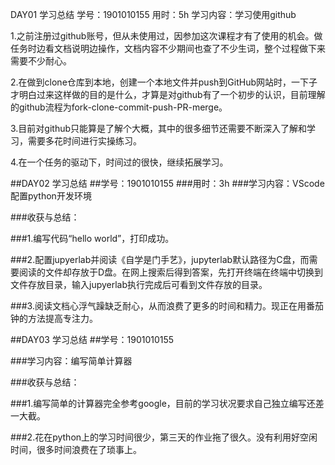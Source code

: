 DAY01 学习总结
学号：1901010155
用时：5h
学习内容：学习使用github

1.之前注册过github账号，但从未使用过，因参加这次课程才有了使用的机会。做任务时边看文档说明边操作，文档内容不少期间也查了不少生词，整个过程做下来需要不少耐心。

2.在做到clone仓库到本地，创建一个本地文件并push到GitHub网站时，一下子才明白过来这样做的目的是什么，才算是对github有了一个初步的认识，目前理解的github流程为fork-clone-commit-push-PR-merge。

3.目前对github只能算是了解个大概，其中的很多细节还需要不断深入了解和学习，需要多花时间进行实操练习。

4.在一个任务的驱动下，时间过的很快，继续拓展学习。



##DAY02 学习总结
##学号：1901010155
###用时：3h
###学习内容：VScode配置python开发环境

###收获与总结：

###1.编写代码“hello world”，打印成功。

###2.配置jupyerlab并阅读《自学是门手艺》，jupyterlab默认路径为C盘，而需要阅读的文件却存放于D盘。在网上搜索后得到答案，先打开终端在终端中切换到文件存放目录，输入jupyerlab执行完成后可看到文件存放的目录。

###3.阅读文档心浮气躁缺乏耐心，从而浪费了更多的时间和精力。现正在用番茄钟的方法提高专注力。


##DAY03 学习总结
##学号：1901010155

###学习内容：编写简单计算器

###收获与总结：

###1.编写简单的计算器完全参考google，目前的学习状况要求自己独立编写还差一大截。

###2.花在python上的学习时间很少，第三天的作业拖了很久。没有利用好空闲时间，很多时间浪费在了琐事上。